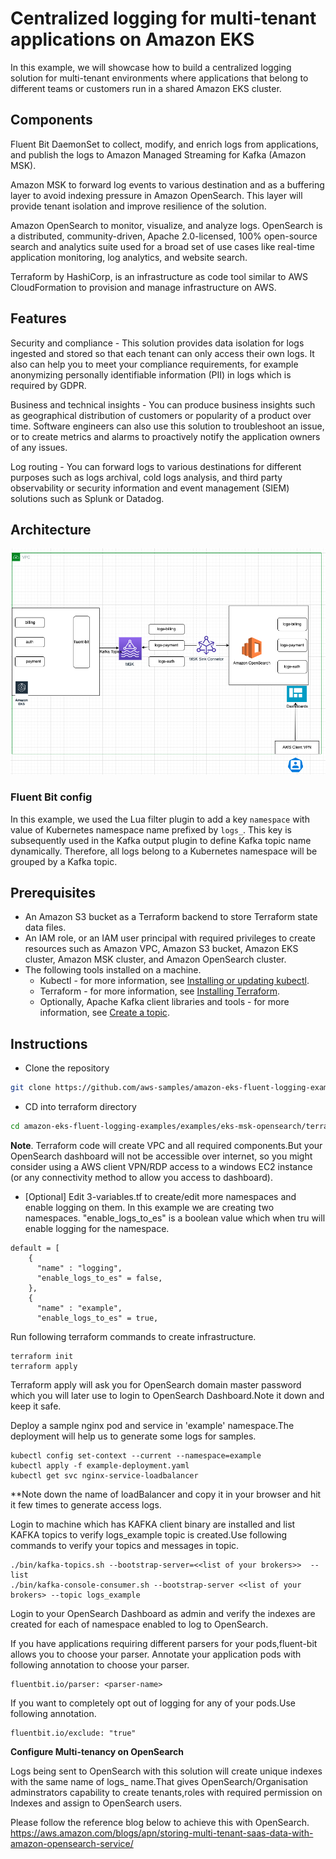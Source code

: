 # Centralized logging for multi-tenant applications on Amazon EKS

In this example, we will showcase how to build a centralized logging solution for multi-tenant environments where applications that belong to different teams or customers run in a shared Amazon EKS cluster.

## Components

Fluent Bit DaemonSet to collect, modify, and enrich logs from applications, and publish the logs to Amazon Managed Streaming for Kafka (Amazon MSK).

Amazon MSK to forward log events to various destination and as a buffering layer to avoid indexing pressure in Amazon OpenSearch. This layer will provide tenant isolation and improve resilience of the solution.

Amazon OpenSearch to monitor, visualize, and analyze logs. OpenSearch is a distributed, community-driven, Apache 2.0-licensed, 100% open-source search and analytics suite used for a broad set of use cases like real-time application monitoring, log analytics, and website search.

Terraform by HashiCorp, is an infrastructure as code tool similar to AWS CloudFormation to provision and manage infrastructure on AWS.

## Features

Security and compliance - This solution provides data isolation for logs ingested and stored so that each tenant can only access their own logs. It also can help you to meet your compliance requirements, for example anonymizing personally identifiable information (PII) in logs which is required by GDPR.

Business and technical insights -  You can produce business insights such as geographical distribution of customers or popularity of a product over time. Software engineers can also use this solution to troubleshoot an issue, or to create metrics and alarms to proactively notify the application owners of any issues.

Log routing - You can forward logs to various destinations for different purposes such as logs archival, cold logs analysis, and third party observability or security information and event management (SIEM) solutions such as Splunk or Datadog.

## Architecture

![Architecture](Ref-Architecture.png?raw=true "Title")

### Fluent Bit config

In this example, we used the Lua filter plugin to add a key `namespace` with value of Kubernetes namespace name prefixed by `logs_`. This key is subsequently used in the Kafka output plugin to define Kafka topic name dynamically. Therefore, all logs belong to a Kubernetes namespace will be grouped by a Kafka topic.

## Prerequisites

* An Amazon S3 bucket as a Terraform backend to store Terraform state data files.
* An IAM role, or an IAM user principal with required privileges to create resources such as Amazon VPC, Amazon S3 bucket, Amazon EKS cluster, Amazon MSK cluster, and Amazon OpenSearch cluster.
* The following tools installed on a machine.
  * Kubectl - for more information, see [Installing or updating kubectl](https://docs.aws.amazon.com/eks/latest/userguide/install-kubectl.html).
  * Terraform - for more information, see [Installing Terraform](https://developer.hashicorp.com/terraform/tutorials/aws-get-started/install-cli).
  * Optionally, Apache Kafka client libraries and tools - for more information, see [Create a topic](https://docs.aws.amazon.com/msk/latest/developerguide/create-topic.html).

## Instructions

* Clone the repository

```bash
git clone https://github.com/aws-samples/amazon-eks-fluent-logging-examples.git
```

* CD into terraform directory

```bash
cd amazon-eks-fluent-logging-examples/examples/eks-msk-opensearch/terraform
```

**Note**. Terraform code will create VPC and all required components.But your OpenSearch dashboard will not be accessible over internet, so you might consider using a AWS client VPN/RDP access to a windows EC2 instance (or any connectivity method to allow you access to dashboard).

* [Optional] Edit 3-variables.tf to create/edit more namespaces and enable logging on them. In this example we are creating two namespaces. "enable_logs_to_es" is a boolean value which when tru will enable logging for the namespace.
```
default = [
    {
      "name" : "logging",
      "enable_logs_to_es" = false,
    },
    {
      "name" : "example",
      "enable_logs_to_es" = true,
```


Run following terraform commands to create infrastructure. 
```
terraform init
terraform apply
```
Terraform apply will ask you for OpenSearch domain master password which you will later use to login to OpenSearch Dashboard.Note it down and keep it safe.

Deploy a sample nginx pod and service in 'example' namespace.The deployment will help us to generate some logs for samples.
```
kubectl config set-context --current --namespace=example
kubectl apply -f example-deployment.yaml
kubectl get svc nginx-service-loadbalancer
```
**Note down the name of loadBalancer and copy it in your browser and hit it few times to generate access logs.

Login to machine which has KAFKA client binary are installed and list KAFKA topics to verify logs_example topic is created.Use following commands to verify your topics and messages in topic.
 
```
./bin/kafka-topics.sh --bootstrap-server=<<list of your brokers>>  --list
./bin/kafka-console-consumer.sh --bootstrap-server <<list of your brokers> --topic logs_example    
```
Login to your OpenSearch Dashboard as admin and verify the indexes are created for each of namespace enabled to log to OpenSearch. 


If you have applications requiring different parsers for your pods,fluent-bit allows you to choose your parser.
  Annotate your application pods with following annotation to choose your parser.
```
fluentbit.io/parser: <parser-name>
```
If you want to completely opt out of logging for any of your pods.Use following annotation.

```
fluentbit.io/exclude: "true"
```
    
 **Configure Multi-tenancy on OpenSearch**
    
Logs being sent to OpenSearch with this solution will create unique indexes with the same name of logs_<namespace> name.That gives OpenSearch/Organisation adminstrators capability to create tenants,roles with required permission on Indexes and assign to OpenSearch users.
    
Please follow the reference blog below to achieve this with OpenSearch.
https://aws.amazon.com/blogs/apn/storing-multi-tenant-saas-data-with-amazon-opensearch-service/


